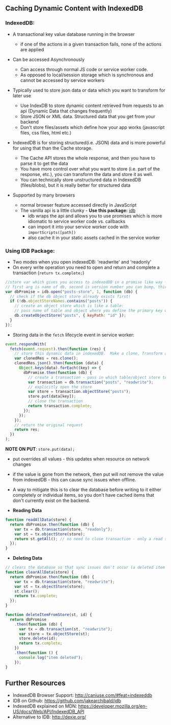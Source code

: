 ## Caching Dynamic Content with IndexedDB

### IndexedDB:

- A transactional key value database running in the browser

  - if one of the actions in a given transaction fails, none of the actions are applied

- Can be accessed Asynchronously

  - Can access through normal JS code or service worker code.
  - As opposed to local/session storage which is synchronous and cannot be accessed by service workers

- Typically used to store json data or data which you want to transform for later use

  - Use IndexDB to store dynamic content retrieved from requests to an api (Dynamic Data that changes frequently)
  - Store JSON or XML data. Structured data that you get from your backend
  - Don't store files/assets which define how your app works (javascript files, css files, html etc.)

- IndexedDB is for storing structured(i.e. JSON) data and is more powerful for using that than the Cache storage.

  - The Cache API stores the whole response, and then you have to parse it to get the data
  - You have more control over what you want to store (i.e. part of the response, etc.), you can transform the data and store it as well.
  - You can technically store unstructured data in IndexedDB (files/blobs), but it is really better for structured data

- Supported by many browsers
  - normal browser feature accessed directly in JavaScript
  - The vanilla api is a little clunky - **Use this package:** [idb](https://github.com/jakearchibald/idb)
    - idb wraps the api and allows you to use promises which is more idiomatic to service worker code vs. callbacks
    - can import it into your service worker code with `importScripts([path])`
    - also cache it in your static assets cached in the service worker

### Using IDB Package:

- Two modes when you open indexedDB: 'readwrite' and 'readonly'
- On every write operation you need to open and return and complete a transaction (`return tx.complete;`)

```javascript
//store var which gives you access to indexedDB in a promise like way - returns a db object you can use to write data to the db etc:
// first arg is name of db, second is version number you can bump, third is a callback that runs everytime the database is created
var dbPromise = idb.open("posts-store", 1, function (db) {
  // check if the db object store already exists first!
  if (!db.objectStoreNames.contains("posts")) {
    // create an object store which is like a table:
    // pass name of table and object where you define the primary key which you use to receive objects by that key - set it to the name of the property you want to use as the pk
    db.createObjectStore("posts", { keyPath: "id" });
  }
});
```

- Storing data in the `fetch` lifecycle event in service worker:

```javascript
event.respondWith(
  fetch(event.request).then(function (res) {
    // store this dynamic data in indexedDB.  Make a clone, Transform and store it
    var clonedRes = res.clone();
    clonedRes.json().then(function (data) {
      Object.keys(data).forEach((key) => {
        dbPromise.then(function (db) {
          // create a transaction - pass in which table/object store to target, and what type - readwrite or readonly
          var transaction = db.transaction("posts", "readwrite");
          // explicitly open the store
          var store = transaction.objectStore("posts");
          store.put(data[key]);
          // close the transaction
          return transaction.complete;
        });
      });
    });
    // return the original request
    return res;
  })
);
```

**NOTE ON PUT**: `store.put(data);`

- put overrides all values - this updates when resource on network changes
- if the value is gone from the network, then put will not remove the value from indexedDB - this can cause sync issues when offline.
- A way to mitigate this is to clear the database before writing to it either completely or individual items, so you don't have cached items that don't currently exist on the backend.

- **Reading Data**

```javascript
function readAllData(store) {
  return dbPromise.then(function (db) {
    var tx = db.transaction(store, "readonly");
    var st = tx.objectStore(store);
    return st.getAll(); // no need to close transaction - only a read so it if fails, no data is returned and database integrity is unaffected
  });
}
```

- **Deleting Data**

```javascript
// clears the database so that sync issues don't occur (a deleted item on the back end is stil in the cache)
function clearAllData(store) {
  return dbPromise.then(function (db) {
    var tx = db.transaction(store, "readwrite");
    var st = tx.objectStore(store);
    st.clear();
    return tx.complete;
  });
}

function deleteItemFromStore(st, id) {
  return dbPromise
    .then(function (db) {
      var tx = db.transaction(st, "readwrite");
      var store = tx.objectStore(st);
      store.delete(id);
      return tx.complete;
    })
    .then(function () {
      console.log("item deleted");
    });
}
```

## Further Resources

- IndexedDB Browser Support: http://caniuse.com/#feat=indexeddb
- IDB on Github: https://github.com/jakearchibald/idb
- IndexedDB explained on MDN: https://developer.mozilla.org/en-US/docs/Web/API/IndexedDB_API
- Alternative to IDB: http://dexie.org/
